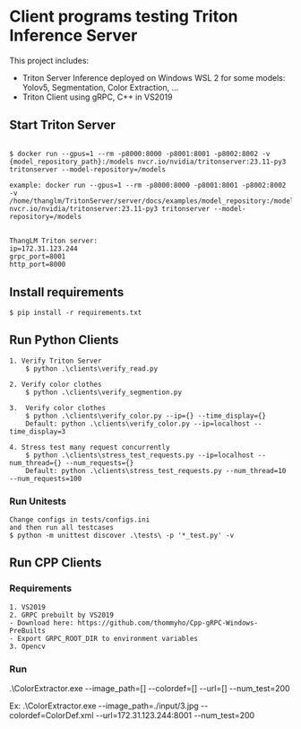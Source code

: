 # Client programs testing Triton Inference Server 
This project includes: 
- Triton Server Inference deployed on Windows WSL 2 for some models: Yolov5, Segmentation, Color Extraction, ...
- Triton Client using gRPC, C++ in VS2019

## Start Triton Server
```

$ docker run --gpus=1 --rm -p8000:8000 -p8001:8001 -p8002:8002 -v {model_repository_path}:/models nvcr.io/nvidia/tritonserver:23.11-py3 tritonserver --model-repository=/models

example: docker run --gpus=1 --rm -p8000:8000 -p8001:8001 -p8002:8002 -v /home/thanglm/TritonServer/server/docs/examples/model_repository:/models nvcr.io/nvidia/tritonserver:23.11-py3 tritonserver --model-repository=/models
```
##
```
ThangLM Triton server: 
ip=172.31.123.244
grpc_port=8001
http_port=8000

```
## Install requirements
```
$ pip install -r requirements.txt
```
## Run Python Clients
```
1. Verify Triton Server
    $ python .\clients\verify_read.py

2. Verify color clothes
    $ python .\clients\verify_segmention.py

3.  Verify color clothes
    $ python .\clients\verify_color.py --ip={} --time_display={}
    Default: python .\clients\verify_color.py --ip=localhost --time_display=3

4. Stress test many request concurrently
    $ python .\clients\stress_test_requests.py --ip=localhost --num_thread={} --num_requests={}
    Default: python .\clients\stress_test_requests.py --num_thread=10 --num_requests=100
```


### Run Unitests
```
Change configs in tests/configs.ini
and then run all testcases
$ python -m unittest discover .\tests\ -p '*_test.py' -v
```

## Run CPP Clients
### Requirements

```
1. VS2019
2. GRPC prebuilt by VS2019
- Download here: https://github.com/thommyho/Cpp-gRPC-Windows-PreBuilts
- Export GRPC_ROOT_DIR to environment variables
3. Opencv
```

### Run
.\ColorExtractor.exe --image_path=[] --colordef=[] --url=[] --num_test=200

Ex: .\ColorExtractor.exe --image_path=./input/3.jpg --colordef=ColorDef.xml --url=172.31.123.244:8001 --num_test=200
